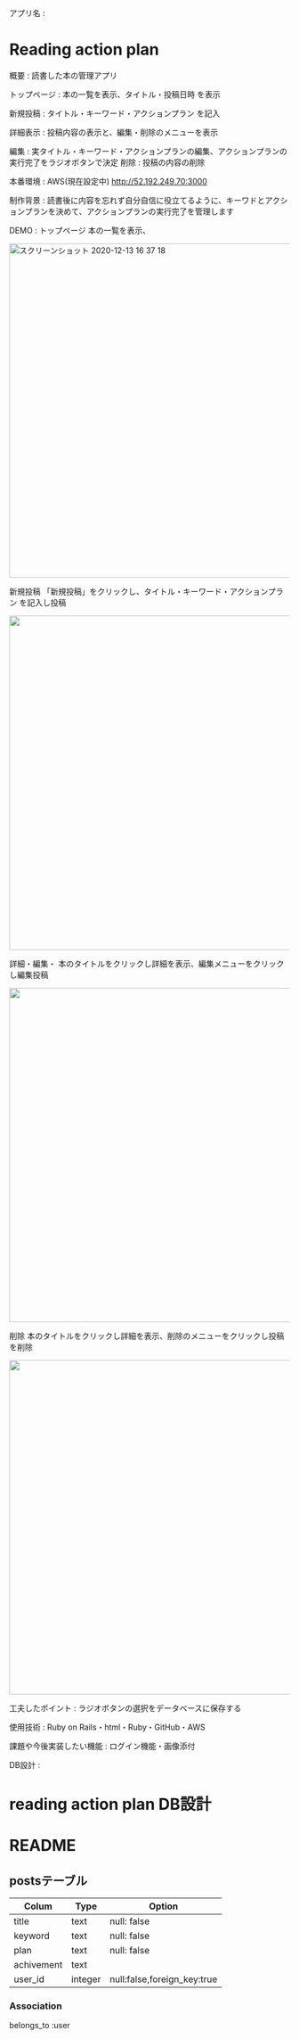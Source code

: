 アプリ名 :
# Reading action plan

概要          : 読書した本の管理アプリ

トップページ : 本の一覧を表示、タイトル・投稿日時 を表示

新規投稿     : タイトル・キーワード・アクションプラン を記入

詳細表示     : 投稿内容の表示と、編集・削除のメニューを表示

編集        : 実タイトル・キーワード・アクションプランの編集、アクションプランの実行完了をラジオボタンで決定
削除        : 投稿の内容の削除

本番環境 : AWS(現在設定中) http://52.192.249.70:3000

制作背景 : 読書後に内容を忘れず自分自信に役立てるように、キーワドとアクションプランを決めて、アクションプランの実行完了を管理します

DEMO :
トップページ
      本の一覧を表示、

<img width="600" alt="スクリーンショット 2020-12-13 16 37 18" src="https://user-images.githubusercontent.com/66189601/102006536-3c719500-3d65-11eb-99ce-4b0eb7b73556.png">

新規投稿
      「新規投稿」をクリックし、タイトル・キーワード・アクションプラン を記入し投稿

<img src="https://user-images.githubusercontent.com/66189601/102232838-f23e0e80-3f32-11eb-99e5-96da70a0e5ed.gif" width="600">

詳細・編集・
      本のタイトルをクリックし詳細を表示、編集メニューをクリックし編集投稿

<img src="https://user-images.githubusercontent.com/66189601/102237686-426b9f80-3f38-11eb-825e-e922d3ff8a8f.gif" width="600">

削除
      本のタイトルをクリックし詳細を表示、削除のメニューをクリックし投稿を削除

<img src="https://user-images.githubusercontent.com/66189601/102238070-b443e900-3f38-11eb-8f7d-9a0f107d378e.gif" width="600">



工夫したポイント : ラジオボタンの選択をデータベースに保存する

使用技術 : Ruby on Rails・html・Ruby・GitHub・AWS

課題や今後実装したい機能 : ログイン機能・画像添付

DB設計 :

# reading action plan DB設計
# README

<!-- ## usersテーブル
|Colum|Type|Option|
|-----|----|------|
|email|string|null: false, unique: true|
|password|string|null: false|
|nickname|string|null: false|

### Association
has_many :posts -->

## postsテーブル
|Colum|Type|Option|
|-----|----|------|
|title|text|null: false|
|keyword|text|null: false|
|plan|text|null: false|
|achivement|text||
|user_id|integer|null:false,foreign_key:true|


### Association
belongs_to :user

<!-- This README would normally document whatever steps are necessary to get the
application up and running.

Things you may want to cover:

* Ruby version

* System dependencies

* Configuration

* Database creation

* Database initialization

* How to run the test suite

* Services (job queues, cache servers, search engines, etc.)

* Deployment instructions

* ... -->
